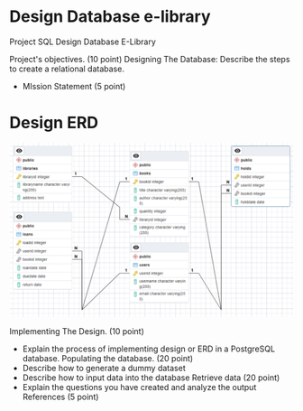 # Design Database e-library
Project SQL Design Database E-Library

Project's objectives. (10 point)
Designing The Database: 
Describe the steps to create a relational database.
- MIssion Statement (5 point)
  
# Design ERD
![My image](/erd.png)

  
Implementing The Design. (10 point)
- Explain the process of implementing design or ERD  in a PostgreSQL database.
Populating the database. (20 point)
- Describe how to generate a dummy dataset 
- Describe how to input data into the database
Retrieve data (20 point)
- Explain the questions you have created and analyze the output
References (5 point)

